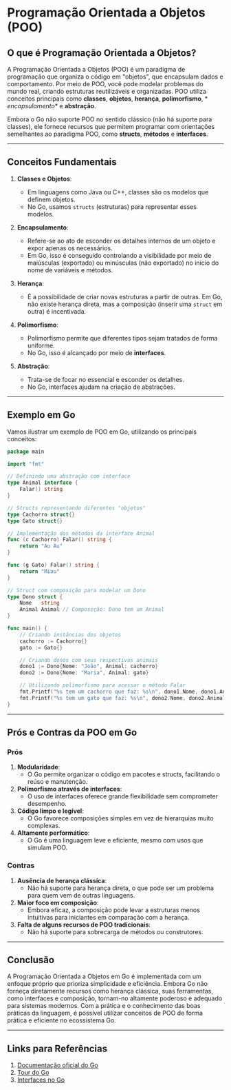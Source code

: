 # Programação Orientada a Objetos (POO)

## O que é Programação Orientada a Objetos?

A Programação Orientada a Objetos (POO) é um paradigma de programação que organiza o código em "objetos", que encapsulam
dados e comportamento. Por meio de POO, você pode modelar problemas do mundo real, criando estruturas reutilizáveis e
organizadas. POO utiliza conceitos principais como **classes**, **objetos**, **herança**, **polimorfismo**, *
*encapsulamento** e **abstração**.

Embora o Go não suporte POO no sentido clássico (não há suporte para classes), ele fornece recursos que permitem
programar com orientações semelhantes ao paradigma POO, como **structs**, **métodos** e **interfaces**.

---

## Conceitos Fundamentais

1. **Classes e Objetos**:
    - Em linguagens como Java ou C++, classes são os modelos que definem objetos.
    - No Go, usamos `structs` (estruturas) para representar esses modelos.

2. **Encapsulamento**:
    - Refere-se ao ato de esconder os detalhes internos de um objeto e expor apenas os necessários.
    - Em Go, isso é conseguido controlando a visibilidade por meio de maiúsculas (exportado) ou minúsculas (não
      exportado) no início do nome de variáveis e métodos.

3. **Herança**:
    - É a possibilidade de criar novas estruturas a partir de outras. Em Go, não existe herança direta, mas a
      composição (inserir uma `struct` em outra) é incentivada.

4. **Polimorfismo**:
    - Polimorfismo permite que diferentes tipos sejam tratados de forma uniforme.
    - No Go, isso é alcançado por meio de **interfaces**.

5. **Abstração**:
    - Trata-se de focar no essencial e esconder os detalhes.
    - No Go, interfaces ajudam na criação de abstrações.

---

## Exemplo em Go

Vamos ilustrar um exemplo de POO em Go, utilizando os principais conceitos:

```go
package main

import "fmt"

// Definindo uma abstração com interface
type Animal interface {
	Falar() string
}

// Structs representando diferentes "objetos"
type Cachorro struct{}
type Gato struct{}

// Implementação dos métodos da interface Animal
func (c Cachorro) Falar() string {
	return "Au Au"
}

func (g Gato) Falar() string {
	return "Miau"
}

// Struct com composição para modelar um Dono
type Dono struct {
	Nome   string
	Animal Animal // Composição: Dono tem um Animal
}

func main() {
	// Criando instâncias dos objetos
	cachorro := Cachorro{}
	gato := Gato{}

	// Criando donos com seus respectivos animais
	dono1 := Dono{Nome: "João", Animal: cachorro}
	dono2 := Dono{Nome: "Maria", Animal: gato}

	// Utilizando polimorfismo para acessar o método Falar
	fmt.Printf("%s tem um cachorro que faz: %s\n", dono1.Nome, dono1.Animal.Falar())
	fmt.Printf("%s tem um gato que faz: %s\n", dono2.Nome, dono2.Animal.Falar())
}
```

---

## Prós e Contras da POO em Go

### Prós

1. **Modularidade**:
    - O Go permite organizar o código em pacotes e structs, facilitando o reúso e manutenção.
2. **Polimorfismo através de interfaces**:
    - O uso de interfaces oferece grande flexibilidade sem comprometer desempenho.
3. **Código limpo e legível**:
    - O Go favorece composições simples em vez de hierarquias muito complexas.
4. **Altamente performático**:
    - O Go é uma linguagem leve e eficiente, mesmo com usos que simulam POO.

### Contras

1. **Ausência de herança clássica**:
    - Não há suporte para herança direta, o que pode ser um problema para quem vem de outras linguagens.
2. **Maior foco em composição**:
    - Embora eficaz, a composição pode levar a estruturas menos intuitivas para iniciantes em comparação com a herança.
3. **Falta de alguns recursos de POO tradicionais**:
    - Não há suporte para sobrecarga de métodos ou construtores.

---

## Conclusão

A Programação Orientada a Objetos em Go é implementada com um enfoque próprio que prioriza simplicidade e eficiência.
Embora Go não forneça diretamente recursos como herança clássica, suas ferramentas, como interfaces e composição,
tornam-no altamente poderoso e adequado para sistemas modernos. Com a prática e o conhecimento das boas práticas da
linguagem, é possível utilizar conceitos de POO de forma prática e eficiente no ecossistema Go.

---

## Links para Referências

1. [Documentação oficial do Go](https://go.dev/doc/)
2. [Tour do Go](https://go.dev/tour/welcome/1)
3. [Interfaces no Go](https://go.dev/doc/effective_go#interfaces)
